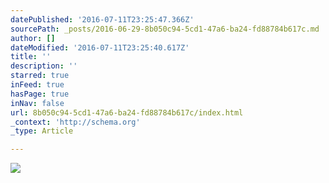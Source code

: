 ```yaml
---
datePublished: '2016-07-11T23:25:47.366Z'
sourcePath: _posts/2016-06-29-8b050c94-5cd1-47a6-ba24-fd88784b617c.md
author: []
dateModified: '2016-07-11T23:25:40.617Z'
title: ''
description: ''
starred: true
inFeed: true
hasPage: true
inNav: false
url: 8b050c94-5cd1-47a6-ba24-fd88784b617c/index.html
_context: 'http://schema.org'
_type: Article

---
```

![](https://imgflo.herokuapp.com/graph/vahj1ThiexotieMo/efcdd60d6d862509af7273065b23c777/croprotate.jpg?cropheight=4246&cropwidth=2832&degrees=0&input=https%3A%2F%2Fthe-grid-user-content.s3-us-west-2.amazonaws.com%2Fd223f9d2-05bd-4189-9fa3-f62f6ec54f9f.jpg&x=0&y=0)